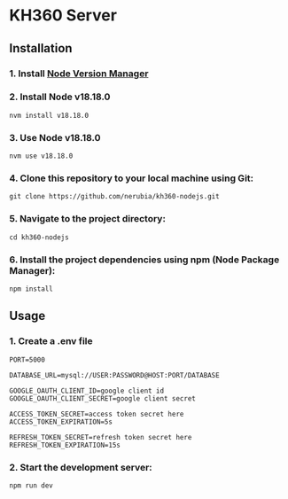 # KH360 Server

## Installation

### 1. Install [Node Version Manager](https://github.com/nvm-sh/nvm)

### 2. Install Node v18.18.0

```
nvm install v18.18.0
```

### 3. Use Node v18.18.0

```
nvm use v18.18.0
```

### 4. Clone this repository to your local machine using Git:

```
git clone https://github.com/nerubia/kh360-nodejs.git
```

### 5. Navigate to the project directory:

```
cd kh360-nodejs
```

### 6. Install the project dependencies using npm (Node Package Manager):

```
npm install
```

## Usage

### 1. Create a .env file

```
PORT=5000

DATABASE_URL=mysql://USER:PASSWORD@HOST:PORT/DATABASE

GOOGLE_OAUTH_CLIENT_ID=google client id
GOOGLE_OAUTH_CLIENT_SECRET=google client secret

ACCESS_TOKEN_SECRET=access token secret here
ACCESS_TOKEN_EXPIRATION=5s

REFRESH_TOKEN_SECRET=refresh token secret here
REFRESH_TOKEN_EXPIRATION=15s
```

### 2. Start the development server:

```
npm run dev
```
